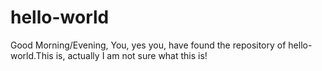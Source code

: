# hello-world
Good Morning/Evening,
You, yes you, have found the repository of hello-world.This is, actually I am not sure what this is! 
